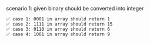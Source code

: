 scenario 1: given binary should be converted into integer

    ✅ case 1: 0001 in array should return 1
    ✅ case 2: 1111 in array should return 15
    ✅ case 3: 0110 in array should return 6
    ✅ case 4: 1001 in array should return 9
